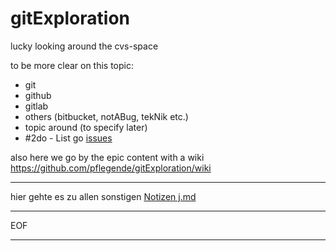 # gitExploration
lucky looking around the cvs-space

to be more clear on this topic:
* git
* github
* gitlab
* others (bitbucket, notABug, tekNik etc.)
* topic around (to specify later)
* #2do - List go [issues](https://github.com/pflegende/gitExploration/issues/1#issue-1085923922)


also here we go by the epic content with a wiki  
https://github.com/pflegende/gitExploration/wiki




---

hier gehte es zu allen sonstigen [Notizen j.md](https://github.com/pflegende/gitExploration/blob/master/j.md)

___
EOF
___
